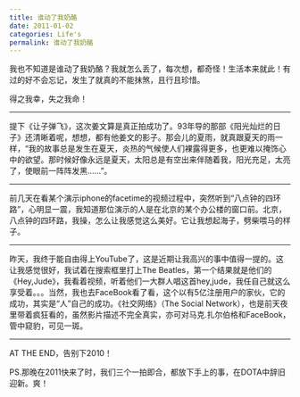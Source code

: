 ```yaml
---
title: 谁动了我奶酪
date: 2011-01-02
categories: Life's
permalink: 谁动了我奶酪
---
```


我也不知道是谁动了我奶酪？我就怎么丢了，每次想，都奇怪！生活本来就此！有过的好不会忘记，发生了就真的不能抹煞，且行且珍惜。

得之我幸，失之我命！

----------------------------------------------

提下《让子弹飞》，这次姜文算是真正拍成功了。93年导的那部《阳光灿烂的日子》还清晰着呢，想想，都有他姜文的影子。那会儿的夏雨，就真跟夏天的雨一样，“我的故事总是发生在夏天，炎热的气候使人们裸露得更多，也更难以掩饰心中的欲望。那时候好像永远是夏天，太阳总是有空出来伴随着我，阳光充足，太亮了，使眼前一阵阵发黑……”。

----------------------------------------------

前几天在看某个演示iphone的facetime的视频过程中，突然听到“八点钟的四环路”，心明显一震，我知道那位演示的人是在北京的某个办公楼的窗口前。北京，八点钟的四环路，我操，怎么让我感觉这么美好。它让我想起海子，劈柴喂马的样子。

----------------------------------------------

昨天，我终于能自由得上YouTube了，这是近期让我高兴的事中值得一提的。这让我感觉很好，我试着在搜索框里打上The Beatles，第一个结果就是他们的《Hey,Jude》，我看着视频，听着他们一大群人唱这首hey,jude，我任自己就这么享受着。。。当然，我也去FaceBook看了看，这个以有5亿注册用户的家伙，它的成功，其实是“人”自己的成功。《社交网络》（The Social Network），也是前天夜里带着疯狂看的，虽然影片描述不完全真实，亦可对马克.扎尔伯格和FaceBook，管中窥豹，可见一斑。

----------------------------------------------

AT THE END，告别下2010！

PS.那晚在2011快来了时，我们三个一拍即合，都放下手上的事，在DOTA中辞旧迎新。爽！
